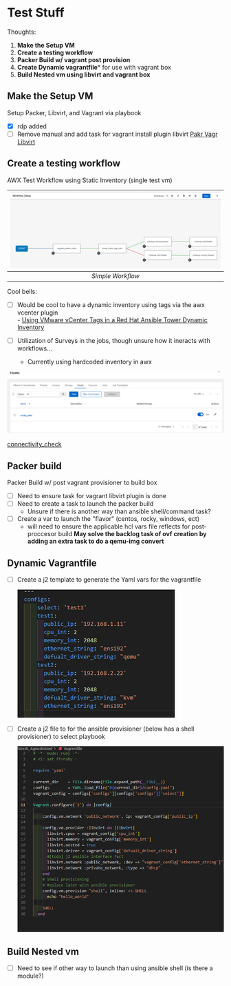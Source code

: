 # Test Stuff

Thoughts:

1. **Make the Setup VM**
2. **Create a testing workflow**
3. **Packer Build w/ vagrant post provision**  
4. **Create Dynamic vagrantfile*** for use with vagrant box   
5. **Build Nested vm using libvirt and vagrant box**

## Make the Setup VM

Setup Packer, Libvirt, and Vagrant via playbook
- [x] rdp added
- [ ] Remove manual and add task for vagrant install plugin libvirt 
[Pakr Vagr Libvirt](https://github.com/bvaughn123/Libvirt-Vagrant-Packer)  

## Create a testing workflow

AWX Test Workflow using Static Inventory (single test vm)

|![](.Resources/simple_workflow_setup.PNG)|
|:--:|
| *Simple Workflow* |

Cool bells:

- [ ] Would be cool to have a dynamic inventory using tags via the awx vcenter plugin  
        - [Using VMware vCenter Tags in a Red Hat Ansible Tower Dynamic Inventory](https://www.ansible.com/blog/using-vmware-vcenter-tags-in-a-red-hat-ansible-tower-dynamic-inventory)  

- [ ] Utilization of Surveys in the jobs, though unsure how it ineracts with workflows...

  - Currently using hardcoded inventory in awx

![static host](.Resources\static_host.PNG)

[connectivity_check](.Resources\ansible_awx_ping.PNG)


## Packer build

Packer Build w/ post vagrant provisioner to build box 

- [ ] Need to ensure task for vagrant libvirt plugin is done
- [ ] Need to create a task to launch the packer build
    - Unsure if there is another way than ansible shell/command task?  
- [ ] Create a var to launch the "flavor" (centos, rocky, windows, ect)
    - will need to ensure the applicable hcl vars file reflects for post-proccesor build
    **May solve the backlog task of ovf creation by adding an extra task to do a qemu-img convert**    

## Dynamic Vagrantfile

- [ ] Create a j2 template to generate the Yaml vars for the vagrantfile

  ![vagrant vars](.Resources\vagrant_vars.PNG)

- [ ] Create a j2 file to for the ansible provisioner (below has a shell provisioner) to select playbook  

  ![VagrantFile](.Resources\vagrantfile.PNG)
 

## Build Nested vm

- [ ] Need to see if other way to launch than using ansible shell (is there a module?)

